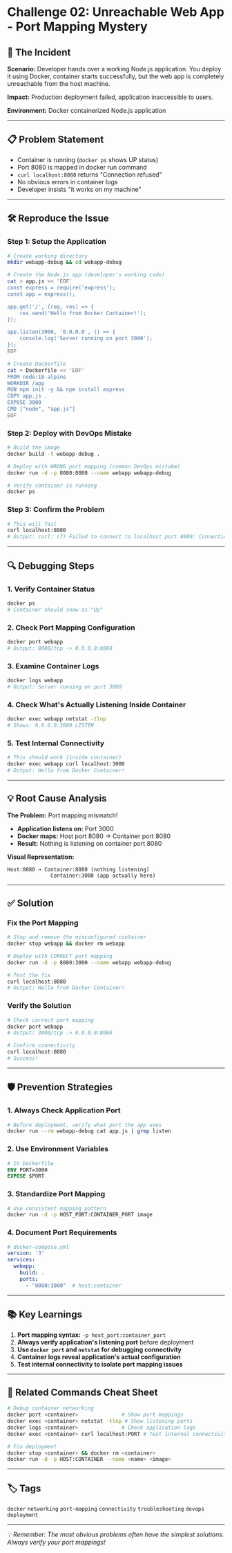 # Challenge 02: Unreachable Web App - Port Mapping Mystery

## 🚨 The Incident

**Scenario:** Developer hands over a working Node.js application. You deploy it using Docker, container starts successfully, but the web app is completely unreachable from the host machine.

**Impact:** Production deployment failed, application inaccessible to users.

**Environment:** Docker containerized Node.js application

---

## 📋 Problem Statement

- Container is running (`docker ps` shows UP status)
- Port 8080 is mapped in docker run command
- `curl localhost:8080` returns "Connection refused"
- No obvious errors in container logs
- Developer insists "it works on my machine"

---

## 🛠️ Reproduce the Issue

### Step 1: Setup the Application
```bash
# Create working directory
mkdir webapp-debug && cd webapp-debug

# Create the Node.js app (developer's working code)
cat > app.js << 'EOF'
const express = require('express');
const app = express();

app.get('/', (req, res) => {
    res.send('Hello from Docker Container!');
});

app.listen(3000, '0.0.0.0', () => {
    console.log('Server running on port 3000');
});
EOF

# Create Dockerfile
cat > Dockerfile << 'EOF'
FROM node:18-alpine
WORKDIR /app
RUN npm init -y && npm install express
COPY app.js .
EXPOSE 3000
CMD ["node", "app.js"]
EOF
```

### Step 2: Deploy with DevOps Mistake
```bash
# Build the image
docker build -t webapp-debug .

# Deploy with WRONG port mapping (common DevOps mistake)
docker run -d -p 8080:8080 --name webapp webapp-debug

# Verify container is running
docker ps
```

### Step 3: Confirm the Problem
```bash
# This will fail
curl localhost:8080
# Output: curl: (7) Failed to connect to localhost port 8080: Connection refused
```

---

## 🔍 Debugging Steps

### 1. Verify Container Status
```bash
docker ps
# Container should show as "Up"
```

### 2. Check Port Mapping Configuration
```bash
docker port webapp
# Output: 8080/tcp -> 0.0.0.0:8080
```

### 3. Examine Container Logs
```bash
docker logs webapp
# Output: Server running on port 3000
```

### 4. Check What's Actually Listening Inside Container
```bash
docker exec webapp netstat -tlnp
# Shows: 0.0.0.0:3000 LISTEN
```

### 5. Test Internal Connectivity
```bash
# This should work (inside container)
docker exec webapp curl localhost:3000
# Output: Hello from Docker Container!
```

---

## 💡 Root Cause Analysis

**The Problem:** Port mapping mismatch!

- **Application listens on:** Port 3000
- **Docker maps:** Host port 8080 → Container port 8080
- **Result:** Nothing is listening on container port 8080

**Visual Representation:**
```
Host:8080 → Container:8080 (nothing listening)
              Container:3000 (app actually here)
```

---

## ✅ Solution

### Fix the Port Mapping
```bash
# Stop and remove the misconfigured container
docker stop webapp && docker rm webapp

# Deploy with CORRECT port mapping
docker run -d -p 8080:3000 --name webapp webapp-debug

# Test the fix
curl localhost:8080
# Output: Hello from Docker Container!
```

### Verify the Solution
```bash
# Check correct port mapping
docker port webapp
# Output: 3000/tcp -> 0.0.0.0:8080

# Confirm connectivity
curl localhost:8080
# Success!
```

---

## 🛡️ Prevention Strategies

### 1. Always Check Application Port
```bash
# Before deployment, verify what port the app uses
docker run --rm webapp-debug cat app.js | grep listen
```

### 2. Use Environment Variables
```dockerfile
# In Dockerfile
ENV PORT=3000
EXPOSE $PORT
```

### 3. Standardize Port Mapping
```bash
# Use consistent mapping pattern
docker run -d -p HOST_PORT:CONTAINER_PORT image
```

### 4. Document Port Requirements
```yaml
# docker-compose.yml
version: '3'
services:
  webapp:
    build: .
    ports:
      - "8080:3000"  # host:container
```

---

## 📚 Key Learnings

1. **Port mapping syntax:** `-p host_port:container_port`
2. **Always verify application's listening port** before deployment
3. **Use `docker port` and `netstat` for debugging connectivity**
4. **Container logs reveal application's actual configuration**
5. **Test internal connectivity to isolate port mapping issues**

---

## 🔧 Related Commands Cheat Sheet

```bash
# Debug container networking
docker port <container>              # Show port mappings
docker exec <container> netstat -tlnp # Show listening ports
docker logs <container>              # Check application logs
docker exec <container> curl localhost:PORT # Test internal connectivity

# Fix deployment
docker stop <container> && docker rm <container>
docker run -d -p HOST:CONTAINER --name <name> <image>
```

---

## 🏷️ Tags
`docker` `networking` `port-mapping` `connectivity` `troubleshooting` `devops` `deployment`

---

*💡 Remember: The most obvious problems often have the simplest solutions. Always verify your port mappings!*

